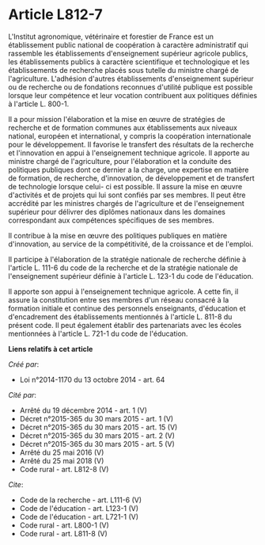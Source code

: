 # Article L812-7

L'Institut agronomique, vétérinaire et forestier de France est un établissement public national de coopération à caractère
administratif qui rassemble les établissements d'enseignement supérieur agricole publics, les établissements publics à
caractère scientifique et technologique et les établissements de recherche placés sous tutelle du ministre chargé de
l'agriculture. L'adhésion d'autres établissements d'enseignement supérieur ou de recherche ou de fondations reconnues
d'utilité publique est possible lorsque leur compétence et leur vocation contribuent aux politiques définies à l'article L.
800-1. 

Il a pour mission l'élaboration et la mise en œuvre de stratégies de recherche et de formation communes aux établissements
aux niveaux national, européen et international, y compris la coopération internationale pour le développement. Il favorise
le transfert des résultats de la recherche et l'innovation en appui à l'enseignement technique agricole. Il apporte au
ministre chargé de l'agriculture, pour l'élaboration et la conduite des politiques publiques dont ce dernier a la charge, une
expertise en matière de formation, de recherche, d'innovation, de développement et de transfert de technologie lorsque celui-
ci est possible. Il assure la mise en œuvre d'activités et de projets qui lui sont confiés par ses membres. Il peut être
accrédité par les ministres chargés de l'agriculture et de l'enseignement supérieur pour délivrer des diplômes nationaux dans
les domaines correspondant aux compétences spécifiques de ses membres. 

Il contribue à la mise en œuvre des politiques publiques en matière d'innovation, au service de la compétitivité, de la
croissance et de l'emploi. 

Il participe à l'élaboration de la stratégie nationale de recherche définie à l'article L. 111-6 du code de la recherche et
de la stratégie nationale de l'enseignement supérieur définie à l'article L. 123-1 du code de l'éducation. 

Il apporte son appui à l'enseignement technique agricole. A cette fin, il assure la constitution entre ses membres d'un
réseau consacré à la formation initiale et continue des personnels enseignants, d'éducation et d'encadrement des
établissements mentionnés à l'article L. 811-8 du présent code. Il peut également établir des partenariats avec les écoles
mentionnées à l'article L. 721-1 du code de l'éducation.

**Liens relatifs à cet article**

_Créé par_:

  - Loi n°2014-1170 du 13 octobre 2014 - art. 64

_Cité par_:

  - Arrêté du 19 décembre 2014 - art. 1 (V)
  - Décret n°2015-365 du 30 mars 2015 - art. 1 (V)
  - Décret n°2015-365 du 30 mars 2015 - art. 15 (V)
  - Décret n°2015-365 du 30 mars 2015 - art. 2 (V)
  - Décret n°2015-365 du 30 mars 2015 - art. 5 (V)
  - Arrêté du 25 mai 2016 (V)
  - Arrêté du 25 mai 2018 (V)
  - Code rural - art. L812-8 (V)

_Cite_:

  - Code de la recherche - art. L111-6 (V)
  - Code de l'éducation - art. L123-1 (V)
  - Code de l'éducation - art. L721-1 (V)
  - Code rural - art. L800-1 (V)
  - Code rural - art. L811-8 (V)
